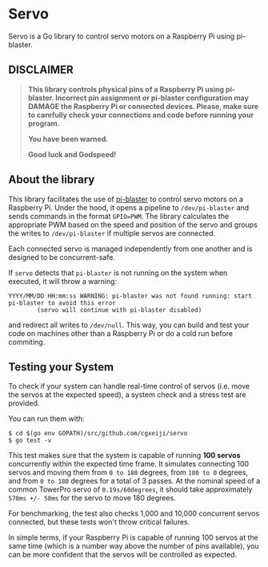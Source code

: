 # Servo

Servo is a Go library to control servo motors on a Raspberry Pi using pi-blaster.

## DISCLAIMER

> **This library controls physical pins of a Raspberry Pi using pi-blaster.
> Incorrect pin assignment or pi-blaster configuration may DAMAGE the Raspberry
> Pi or connected devices.  Please, make sure to carefully check your connections
> and code before running your program.**
> 
> **You have been warned.**
> 
> **Good luck and Godspeed!**

## About the library

This library facilitates the use of
[pi-blaster](https://github.com/sarfata/pi-blaster) to control servo motors on a
Raspberry Pi. Under the hood, it opens a pipeline to `/dev/pi-blaster` and
sends commands in the format `GPIO=PWM`. The library calculates the appropriate
PWM based on the speed and position of the servo and groups the writes to
`/dev/pi-blaster` if multiple servos are connected.

Each connected servo is managed independently from one another and is designed
to be concurrent-safe.

If `servo` detects that `pi-blaster` is not running on the system when
executed, it will throw a warning:
```
YYYY/MM/DD HH:mm:ss WARNING: pi-blaster was not found running: start pi-blaster to avoid this error
        (servo will continue with pi-blaster disabled)
```
and redirect all writes to `/dev/null`. This way, you can build and test your code
on machines other than a Raspberry Pi or do a cold run before commiting.

## Testing your System

To check if your system can handle real-time control of servos (i.e. move the
servos at the expected speed), a system check and a stress test are provided.

You can run them with:
```
$ cd $(go env GOPATH)/src/github.com/cgxeiji/servo
$ go test -v
```

This test makes sure that the system is capable of running **100 servos**
concurrently within the expected time frame. It simulates connecting 100 servos
and moving them from `0 to 180` degrees, from `180 to 0` degrees, and from `0
to 180` degrees for a total of 3 passes. At the nominal speed of a common
TowerPro servo of `0.19s/60degrees`, it should take approximately `570ms +/-
50ms` for the servo to move 180 degrees.

For benchmarking, the test also checks 1,000 and 10,000 concurrent servos
connected, but these tests won't throw critical failures.

In simple terms, if your Raspberry Pi is capable of running 100 servos at the
same time (which is a number way above the number of pins available), you can
be more confident that the servos will be controlled as expected.
